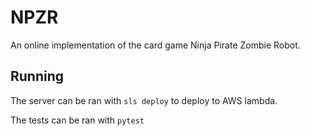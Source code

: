 # NPZR

An online implementation of the card game Ninja Pirate Zombie Robot.

## Running

The server can be ran with `sls deploy` to deploy to AWS lambda.

The tests can be ran with `pytest`
